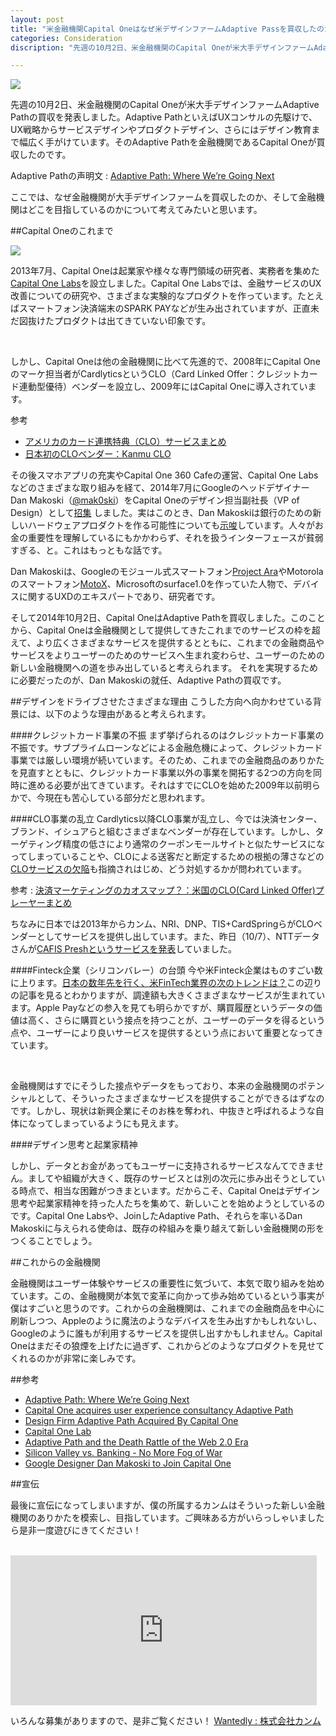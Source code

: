 ```yaml
---
layout: post
title: "米金融機関Capital Oneはなぜ米デザインファームAdaptive Passを買収したのか"
categories: Consideration
discription: "先週の10月2日、米金融機関のCapital Oneが米大手デザインファームAdaptive Pathの買収を発表しました。Adaptive PathといえばUXコンサルの先駆けで、UX戦略からサービスデザインやプロダクトデザイン、さらにはデザイン教育まで幅広く手がけています。そのAdaptive Pathを金融機関であるCapital Oneが買収したのです。"

---
```


![](/img/blog/2014-10-08-capitalone/capitalone.png)

先週の10月2日、米金融機関のCapital Oneが米大手デザインファームAdaptive Pathの買収を発表しました。Adaptive PathといえばUXコンサルの先駆けで、UX戦略からサービスデザインやプロダクトデザイン、さらにはデザイン教育まで幅広く手がけています。そのAdaptive Pathを金融機関であるCapital Oneが買収したのです。

>
Adaptive Pathの声明文 : [Adaptive Path: Where We’re Going Next](http://www.adaptivepath.com/ideas/adaptive-path-where-were-going-next/)

ここでは、なぜ金融機関が大手デザインファームを買収したのか、そして金融機関はどこを目指しているのかについて考えてみたいと思います。

##Capital Oneのこれまで

![](/img/blog/2014-10-08-capitalone/capitalone-timeline.jpg)

2013年7月、Capital Oneは起業家や様々な専門領域の研究者、実務者を集めた[Capital
One Labs](https://www.capitalonelabs.com/)を設立しました。Capital One
Labsでは、金融サービスのUX改善についての研究や、さまざまな実験的なプロダクトを作っています。たとえばスマートフォン決済端末のSPARK PAYなどが生み出されていますが、正直未だ図抜けたプロダクトは出てきていない印象です。

<br />

しかし、Capital Oneは他の金融機関に比べて先進的で、2008年にCapital Oneのマーケ担当者がCardlyticsというCLO（Card Linked Offer：クレジットカード連動型優待）ベンダーを設立し、2009年にはCapital Oneに導入されています。
>
参考
>
* [アメリカのカード連携特典（CLO）サービスまとめ](http://finance-startups.jp/2012/07/us-card-linked-offer/)
* [日本初のCLOベンダー：Kanmu CLO](https://kanmu.co.jp)

その後スマホアプリの充実やCapital One 360 Cafeの運営、Capital One Labsなどのさまざまな取り組みを経て、2014年7月にGoogleのヘッドデザイナーDan Makoski（[@mak0ski](https://twitter.com/mak0ski)）をCapital Oneのデザイン担当副社長（VP of Design）として[招集](http://recode.net/2014/07/02/capital-one-snags-googler-dan-makoski-to-lead-its-design-efforts/) しました。実はこのとき、Dan Makoskiは銀行のための新しいハードウェアプロダクトを作る可能性についても[示唆](http://www.fastcodesign.com/3032630/why-one-of-googles-wildest-designers-left-for-a-bank)しています。人々がお金の重要性を理解しているにもかかわらず、それを扱うインターフェースが貧弱すぎる、と。これはもっともな話です。

>
Dan Makoskiは、Googleのモジュール式スマートフォン[Project Ara](http://www.projectara.com/)やMotorolaのスマートフォン[MotoX](https://www.motorola.com/us/motomaker?pid=FLEXR1)、Microsoftのsurface1.0を作っていた人物で、デバイスに関するUXDのエキスパートであり、研究者です。

そして2014年10月2日、Capital OneはAdaptive Pathを買収しました。このことから、Capital Oneは金融機関として提供してきたこれまでのサービスの枠を超えて、より広くさまざまなサービスを提供するとともに、これまでの金融商品やサービスをよりユーザーのためのサービスへ生まれ変わらせ、ユーザーのための新しい金融機関への道を歩み出していると考えられます。
それを実現するために必要だったのが、Dan Makoskiの就任、Adaptive Pathの買収です。

##デザインをドライブさせたさまざまな理由
こうした方向へ向かわせている背景には、以下のような理由があると考えられます。

####クレジットカード事業の不振
まず挙げられるのはクレジットカード事業の不振です。サブプライムローンなどによる金融危機によって、クレジットカード事業では厳しい環境が続いています。そのため、これまでの金融商品のありかたを見直すとともに、クレジットカード事業以外の事業を開拓する2つの方向を同時に進める必要が出てきています。それはすでにCLOを始めた2009年以前明らかで、今現在も苦心している部分だと思われます。

####CLO事業の乱立
Cardlytics以降CLO事業が乱立し、今では決済センター、ブランド、イシュアらと組むさまざまなベンダーが存在しています。しかし、ターゲティング精度の低さにより通常のクーポンモールサイトと似たサービスになってしまっていることや、CLOによる送客だと断定するための根拠の薄さなどの[CLOサービスの欠陥](http://www.paymentssource.com/news/the-flaws-of-card-linked-offers-3017678-1.html)も指摘されはじめ、どう対処するかが問われています。

>
参考 : [決済マーケティングのカオスマップ？：米国のCLO(Card Linked Offer)プレーヤーまとめ](http://finance-startups.jp/2014/01/us_clo_players_map/)

ちなみに日本では2013年からカンム、NRI、DNP、TIS+CardSpringらがCLOベンダーとしてサービスを提供し出しています。また、昨日（10/7）、NTTデータさんが[CAFIS Preshというサービスを発表](http://www.nttdata.com/jp/ja/news/release/2014/100700.html)していました。

####Finteck企業（シリコンバレー）の台頭
今や米Finteck企業はものすごい数に上ります。[日本の数年先を行く、米FinTech業界の次のトレンドは？](http://jp.techcrunch.com/2014/04/25/jp20140425fintech/)この辺りの記事を見るとわかりますが、調達額も大きくさまざまなサービスが生まれています。Apple Payなどの参入を見ても明らかですが、購買履歴というデータの価値は高く、さらに購買という接点を持つことが、ユーザーのデータを得るという点や、ユーザーにより良いサービスを提供するという点において重要となってきています。

<br />

金融機関はすでにそうした接点やデータをもっており、本来の金融機関のポテンシャルとして、そういったさまざまなサービスを提供することができるはずなのです。しかし、現状は新興企業にそのお株を奪われ、中抜きと呼ばれるような自体になってしまっているようにも見えます。


####デザイン思考と起業家精神

しかし、データとお金があってもユーザーに支持されるサービスなんてできません。ましてや組織が大きく、既存のサービスとは別の次元に歩み出そうとしている時点で、相当な困難がつきまといます。だからこそ、Capital Oneはデザイン思考や起業家精神を持った人たちを集めて、新しいことを始めようとしているのです。Capital One Labsや、JoinしたAdaptive Path、それらを率いるDan Makoskiに与えられる使命は、既存の枠組みを乗り越えて新しい金融機関の形をつくることでしょう。


##これからの金融機関

金融機関はユーザー体験やサービスの重要性に気づいて、本気で取り組みを始めています。この、金融機関が本気で変革に向かって歩み始めているという事実が僕はすごいと思うのです。これからの金融機関は、これまでの金融商品を中心に刷新しつつ、Appleのように魔法のようなデバイスを生み出すかもしれないし、Googleのように誰もが利用するサービスを提供し出すかもしれません。Capital Oneはまだその狼煙を上げたに過ぎず、これからどのようなプロダクトを見せてくれるのかが非常に楽しみです。



##参考


* [Adaptive Path: Where We’re Going Next](http://www.adaptivepath.com/ideas/adaptive-path-where-were-going-next/)
* [Capital One acquires user experience consultancy Adaptive Path](http://www.finextra.com/news/fullstory.aspx?newsitemid=26535&topic=retail)
* [Design Firm Adaptive Path Acquired By Capital One](http://techcrunch.com/2014/10/02/adaptive-path-acquired-by-capital-one/)
* [Capital One Lab](https://www.capitalonelabs.com/#/news)
* [Adaptive Path and the Death Rattle of the Web 2.0 Era](http://www.wired.com/2014/10/adaptive-path-end-of-the-web-2-0-era/)
* [Silicon Valley vs. Banking - No More Fog of War](http://www.finextra.com/blogs/fullblog.aspx?blogid=10024)
* [Google Designer Dan Makoski to Join Capital One](http://recode.net/2014/07/02/capital-one-snags-googler-dan-makoski-to-lead-its-design-efforts/)



##宣伝

最後に宣伝になってしまいますが、僕の所属するカンムはそういった新しい金融機関のありかたを模索し、目指しています。ご興味ある方がいらっしゃいましたら是非一度遊びにきてください！

<br />

<iframe class="mobileHidden" frameborder="0" scrolling="no" style="height: 240px; width: 490px;"
src="https://widget.wantedly.com/projects/3367/widget_h"></iframe>

<br />

いろんな募集がありますので、是非ご覧ください！
[Wantedly : 株式会社カンム](https://www.wantedly.com/companies/kanmu)




